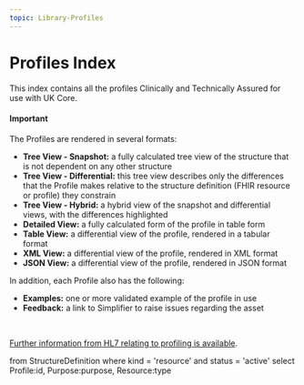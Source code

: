 ```yaml
---
topic: Library-Profiles
---
```


# Profiles Index

This index contains all the profiles Clinically and Technically Assured for use with UK Core. 

<div markdown="span" class="alert alert-warning" role="alert"><h4><i class="fa fa-warning"></i> Important</h4>

The Profiles are rendered in several formats: 
<ul>
<li><b>Tree View - Snapshot:</b> a fully calculated tree view of the structure that is not dependent on any other structure</li>
<li><b>Tree View - Differential:</b> this tree view describes only the differences that the Profile makes relative to the structure definition (FHIR resource or profile) they constrain</li> 
<li><b>Tree View - Hybrid:</b> a hybrid view of the snapshot and differential views, with the differences highlighted</li>
<li><b>Detailed View:</b> a fully calculated form of the profile in table form</li>
<li><b>Table View:</b> a differential view of the profile, rendered in a tabular format</li>
<li><b>XML View:</b> a differential view of the profile, rendered in XML format</li>
<li><b>JSON View:</b> a differential view of the profile, rendered in JSON format</li> 
</ul>
In addition, each Profile also has the following: 
<ul>
<!--<li><b>Usage:</b> a listing of extensions and profiles that reference this asset</li>-->
<li><b>Examples:</b> one or more validated example of the profile in use</li>
<li><b>Feedback:</b> a link to Simplifier to raise issues regarding the asset</li> 
</ul>
<br>

<a href="https://hl7.org/fhir/R4/profiling.html" class="external">Further information from HL7 relating to profiling is available</a>.

</div>

<fql>
from
	StructureDefinition
where
	kind = 'resource' and status = 'active'
select
	Profile:id, Purpose:purpose, Resource:type
</fql>

<script>
$(document).ready(function () {
    const queryString = window.location.search || "?version=current";

    // Detect if we're in an unpublished preview (i.e., ?version=current)
    const isUnpublished = window.location.search.includes("version=current");

    // Convert {{guide-title}} into a URL-safe format
    const guideTitleUrl = "{{guide-title}}"
        .replace(/[^a-zA-Z0-9 ]/g, "")
        .replace(/\s+/g, "-");

    const profileBase = `https://simplifier.net/guide/${guideTitleUrl}/home/profilesandextensions/`;

    // Use .page.md suffix for unpublished preview
    const pageSuffix = isUnpublished ? ".page.md" : "";

    const $table = $("table.table-bordered");
    if ($table.length === 0) return;

    $table.find("tbody tr").each(function () {
        const $cells = $(this).find("td");
        if ($cells.length === 0) return;

        const $resourceCell = $cells.eq(0);
        const resourceName = $resourceCell.text().trim();

        if (!resourceName || resourceName.toLowerCase() === "coding") return;

        const baseResource = resourceName.split(".")[0];
        const url = `${profileBase}${baseResource}${pageSuffix}${queryString}`;
        $resourceCell.html(`<a href="${url}">${resourceName}</a>`);
    });
});
</script>



